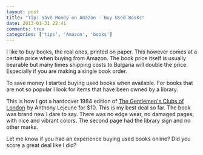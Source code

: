 ```yaml
---
layout: post
title: "Tip: Save Money on Amazon - Buy Used Books"
date: 2013-01-31 22:41
comments: true
categories: ['tips', 'Amazon', 'books']
---
```


I like to buy books, the real ones, printed on paper. This however comes at
a certain price when buying from Amazon. The book price itself is
usually bearable but many times shipping costs to Bulgaria
will double the price. Especially if you are making a single book order.


To save money I started buying used books when available. For books that are
not so popular I look for items that have been owned by a library.

This is how I got a hardcover 1984 edition of
<a href="http://www.amazon.com/gp/product/190676820X/ref=as_li_ss_tl?ie=UTF8&camp=1789&creative=390957&creativeASIN=190676820X&linkCode=as2&tag=atodorovorg-20">The Gentlemen's Clubs of London</a><img src="http://www.assoc-amazon.com/e/ir?t=atodorovorg-20&l=as2&o=1&a=190676820X" width="1" height="1" border="0" alt="" style="border:none !important; margin:0px !important;" />
by Anthony Lejeune for $10. This is my best deal so far.
The book was brand new I dare to say. There was no edge wear, no damaged pages,
with nice and vibrant colors. The second page had the library sign and no other marks.


Let me know if you had an experience buying used books online? Did you score a great
deal like I did?
